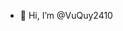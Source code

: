 - 👋 Hi, I’m @VuQuy2410


<!---
VuQuy2410/VuQuy2410 is a ✨ special ✨ repository because its `README.md` (this file) appears on your GitHub profile.
You can click the Preview link to take a look at your changes.
--->

